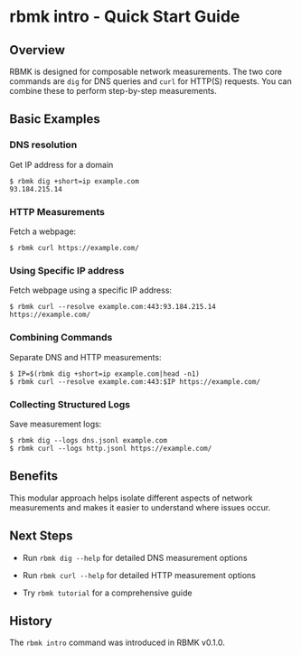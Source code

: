 
# rbmk intro - Quick Start Guide

## Overview

RBMK is designed for composable network measurements. The two core commands
are `dig` for DNS queries and `curl` for HTTP(S) requests. You can combine
these to perform step-by-step measurements.

## Basic Examples

### DNS resolution

Get IP address for a domain

```
$ rbmk dig +short=ip example.com
93.184.215.14
```

### HTTP Measurements

Fetch a webpage:

```
$ rbmk curl https://example.com/
```

### Using Specific IP address

Fetch webpage using a specific IP address:

```
$ rbmk curl --resolve example.com:443:93.184.215.14 https://example.com/
```

### Combining Commands

Separate DNS and HTTP measurements:

```
$ IP=$(rbmk dig +short=ip example.com|head -n1)
$ rbmk curl --resolve example.com:443:$IP https://example.com/
```

### Collecting Structured Logs

Save measurement logs:

```
$ rbmk dig --logs dns.jsonl example.com
$ rbmk curl --logs http.jsonl https://example.com/
```

## Benefits

This modular approach helps isolate different aspects of network measurements
and makes it easier to understand where issues occur.

## Next Steps

* Run `rbmk dig --help` for detailed DNS measurement options

* Run `rbmk curl --help` for detailed HTTP measurement options

* Try `rbmk tutorial` for a comprehensive guide

## History

The `rbmk intro` command was introduced in RBMK v0.1.0.
